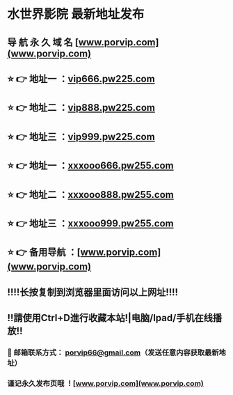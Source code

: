 # 水世界影院 最新地址发布 
## 导 航 永 久 域 名 [www.porvip.com](www.porvip.com)
## ⭐️ 👉 地址一 ：[vip666.pw225.com](http://vip666.pw225.com)
## ⭐️ 👉 地址二 ：[vip888.pw225.com](http://vip888.pw225.com)
## ⭐️ 👉 地址三 ：[vip999.pw225.com](http://vip999.pw225.com)
## ⭐️ 👉 地址一 ：[xxxooo666.pw255.com](http://xxxooo666.pw255.com)
## ⭐️ 👉 地址二 ：[xxxooo888.pw255.com](http://xxxooo888.pw255.com)
## ⭐️ 👉 地址三 ：[xxxooo999.pw255.com](http://xxxooo999.pw255.com)
## ⭐️ 👉 备用导航 ：[www.porvip.com](www.porvip.com)
## ‼️‼️长按复制到浏览器里面访问以上网址‼️‼️
## ‼️請使用Ctrl+D進行收藏本站!|电脑/Ipad/手机在线播放‼️
### 📧 邮箱联系方式： <porvip66@gmail.com>（发送任意内容获取最新地址）
### 谨记永久发布页哦 ！[www.porvip.com](www.porvip.com)
